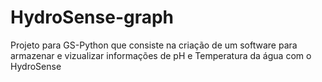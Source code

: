 # HydroSense-graph
Projeto para GS-Python que consiste na criação de um software para armazenar e vizualizar informações de pH e Temperatura da água com o HydroSense
